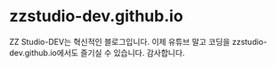 # zzstudio-dev.github.io
ZZ Studio-DEV는 혁신적인 블로그입니다.
이제 유튜브 말고 코딩을 zzstudio-dev.github.io에서도 즐기실 수 있습니다.
감사합니다.
